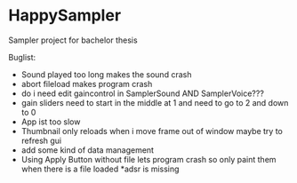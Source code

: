 # HappySampler
Sampler project for bachelor thesis

Buglist: 

* Sound played too long makes the sound crash
* abort fileload makes program crash
* do i need edit gaincontrol in SamplerSound AND SamplerVoice???
* gain sliders need to start in the middle at 1 and need to go to 2 and down to 0 
* App ist too slow 
* Thumbnail only reloads when i move frame out of window maybe try to refresh gui 
* add some kind of data management 
* Using Apply Button without file lets program crash so only paint them when there is a file loaded
*adsr is missing
